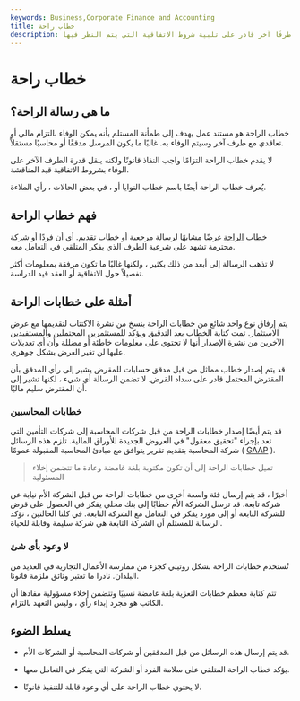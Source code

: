 ```yaml
---
keywords: Business,Corporate Finance and Accounting
title: خطاب راحة
description: خطاب الراحة هو مستند عمل يؤكد للمستلم أن طرفًا آخر قادر على تلبية شروط الاتفاقية التي يتم النظر فيها.
---
```


# خطاب راحة
## ما هي رسالة الراحة؟

خطاب الراحة هو مستند عمل يهدف إلى طمأنة المستلم بأنه يمكن الوفاء بالتزام مالي أو تعاقدي مع طرف آخر وسيتم الوفاء به. غالبًا ما يكون المرسل مدققًا أو محاسبًا مستقلاً.

لا يقدم خطاب الراحة التزامًا واجب النفاذ قانونًا ولكنه ينقل قدرة الطرف الآخر على الوفاء بشروط الاتفاقية قيد المناقشة.

يُعرف خطاب الراحة أيضًا باسم خطاب النوايا أو ، في بعض الحالات ، رأي الملاءة.

## فهم خطاب الراحة

خطاب [الراحة](/letterofcomfort) غرضًا مشابهًا لرسالة مرجعية أو خطاب تقديم. أي أن فردًا أو شركة محترمة تشهد على شرعية الطرف الذي يفكر المتلقي في التعامل معه.

لا تذهب الرسالة إلى أبعد من ذلك بكثير ، ولكنها غالبًا ما تكون مرفقة بمعلومات أكثر تفصيلاً حول الاتفاقية أو العقد قيد الدراسة.

## أمثلة على خطابات الراحة

يتم إرفاق نوع واحد شائع من خطابات الراحة بنسخ من نشرة الاكتتاب لتقديمها مع عرض الاستثمار. تمت كتابة الخطاب بعد التدقيق ويؤكد للمستثمرين المحتملين والمستفيدين الآخرين من نشرة الإصدار أنها لا تحتوي على معلومات خاطئة أو مضللة وأن أي تعديلات عليها لن تغير العرض بشكل جوهري.

قد يتم إصدار خطاب مماثل من قبل مدقق حسابات للمقرض يشير إلى رأي المدقق بأن المقترض المحتمل قادر على سداد القرض. لا تضمن الرسالة أي شيء ، لكنها تشير إلى أن المقترض سليم ماليًا.

### خطابات المحاسبين

قد يتم أيضًا إصدار خطابات الراحة من قبل شركات المحاسبة إلى شركات التأمين التي تعد بإجراء "تحقيق معقول" في العروض الجديدة للأوراق المالية. تلزم هذه الرسائل شركة المحاسبة بتقديم تقرير يتوافق مع مبادئ المحاسبة المقبولة عمومًا ( [GAAP](/gaap) ).

> تميل خطابات الراحة إلى أن تكون مكتوبة بلغة غامضة وعادة ما تتضمن إخلاء المسئولية

>

أخيرًا ، قد يتم إرسال فئة واسعة أخرى من خطابات الراحة من قبل الشركة الأم نيابة عن شركة تابعة. قد ترسل الشركة الأم خطابًا إلى بنك محلي يفكر في الحصول على قرض للشركة التابعة أو إلى مورد يفكر في التعامل مع الشركة التابعة. في كلتا الحالتين ، تؤكد الرسالة للمستلم أن الشركة التابعة هي شركة سليمة وقابلة للحياة.

### لا وعود بأى شئ

تُستخدم خطابات الراحة بشكل روتيني كجزء من ممارسة الأعمال التجارية في العديد من البلدان. نادرا ما تعتبر وثائق ملزمة قانونا.

تتم كتابة معظم خطابات التعزية بلغة غامضة نسبيًا وتتضمن إخلاء مسؤولية مفادها أن الكاتب هو مجرد إبداء رأي ، وليس التعهد بالتزام.

## يسلط الضوء

- قد يتم إرسال هذه الرسائل من قبل المدققين أو شركات المحاسبة أو الشركات الأم.

- يؤكد خطاب الراحة المتلقي على سلامة الفرد أو الشركة التي يفكر في التعامل معها.

- لا يحتوي خطاب الراحة على أي وعود قابلة للتنفيذ قانونًا.

